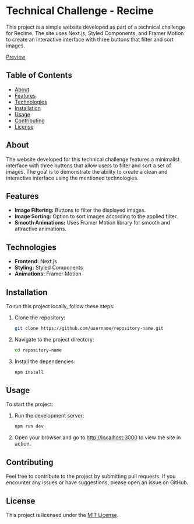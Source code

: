 # Technical Challenge - Recime

This project is a simple website developed as part of a technical challenge for Recime. The site uses Next.js, Styled Components, and Framer Motion to create an interactive interface with three buttons that filter and sort images.

[Preview](https://recime.vercel.app/)

## Table of Contents

- [About](#about)
- [Features](#features)
- [Technologies](#technologies)
- [Installation](#installation)
- [Usage](#usage)
- [Contributing](#contributing)
- [License](#license)

## About

The website developed for this technical challenge features a minimalist interface with three buttons that allow users to filter and sort a set of images. The goal is to demonstrate the ability to create a clean and interactive interface using the mentioned technologies.

## Features

- **Image Filtering:** Buttons to filter the displayed images.
- **Image Sorting:** Option to sort images according to the applied filter.
- **Smooth Animations:** Uses Framer Motion library for smooth and attractive animations.

## Technologies

- **Frontend:** Next.js
- **Styling:** Styled Components
- **Animations:** Framer Motion

## Installation

To run this project locally, follow these steps:

1. Clone the repository:
    ```bash
    git clone https://github.com/username/repository-name.git
    ```
2. Navigate to the project directory:
    ```bash
    cd repository-name
    ```
3. Install the dependencies:
    ```bash
    npm install
    ```

## Usage

To start the project:

1. Run the development server:
    ```bash
    npm run dev
    ```

2. Open your browser and go to [http://localhost:3000](http://localhost:3000) to view the site in action.

## Contributing

Feel free to contribute to the project by submitting pull requests. If you encounter any issues or have suggestions, please open an issue on GitHub.

## License

This project is licensed under the [MIT License](LICENSE).
